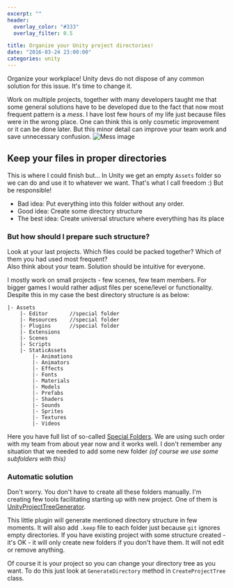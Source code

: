 ```yaml
---
excerpt: ""
header:
  overlay_color: "#333"
  overlay_filter: 0.5

title: Organize your Unity project directories!
date: "2016-03-24 23:00:00"
categories: unity
---
```


Organize your workplace! Unity devs do not dispose of any common solution for this issue. It's time to change it.

Work on multiple projects, together with many developers taught me that some general solutions have to be developed due to the fact that now most frequent pattern is a *mess*. I have lost few hours of my life just because files were in the wrong place. One can think this is only cosmetic improvement or it can be done later.  But this minor detail can improve your team work and save unnecessary confusion.
![Mess image](https://upload.wikimedia.org/wikipedia/commons/3/39/Messy_storage_room_with_boxes.jpg)

## Keep your files in proper directories
This is where I could finish but... In Unity we get an empty `Assets` folder so we can do and use it to whatever we want. That's what I call freedom :) But be responsible! 

* Bad idea: Put everything into this folder without any order.
* Good idea: Create some directory structure
* The best idea: Create universal structure where everything has its place

### But how should I prepare such structure?
Look at your last projects. Which files could be packed together? Which of them you had used most frequent?   
Also think about your team. Solution should be intuitive for everyone.

I mostly work on small projects - few scenes, few team members. For bigger games I would rather adjust files per scene/level or functionality. Despite this in my case the best directory structure is as below:
```
|- Assets
    |- Editor       //special folder
    |- Resources    //special folder
    |- Plugins      //special folder
    |- Extensions
    |- Scenes
    |- Scripts
    |- StaticAssets
        |- Animations
        |- Animators
        |- Effects 
        |- Fonts
        |- Materials
        |- Models
        |- Prefabs
        |- Shaders
        |- Sounds
        |- Sprites
        |- Textures
        |- Videos
```

Here you have full list of so-called [Special Folders](http://docs.unity3d.com/Manual/SpecialFolders.html).
We are using such order with my team from about year now and it works well. I don't remember any situation that we needed to add some new folder *(of course we use some subfolders with this)*

### Automatic solution
Don't worry. You don't have to create all these folders manually. I'm creating few tools facilitating starting up with new project. One of them is [UnityProjectTreeGenerator](https://github.com/dkoprowski/UnityProjectTreeGenerator).

This little plugin will generate mentioned directory structure in few moments. It will also add `.keep` file to each folder just because `git` ignores empty directories. If you have existing project with some structure created - it's OK - it will only create new folders if you don't have them. It will not edit or remove anything.

Of course it is your project so you can change your directory tree as you want. 
To do this just look at `GenerateDirectory` method in `CreateProjectTree` class.